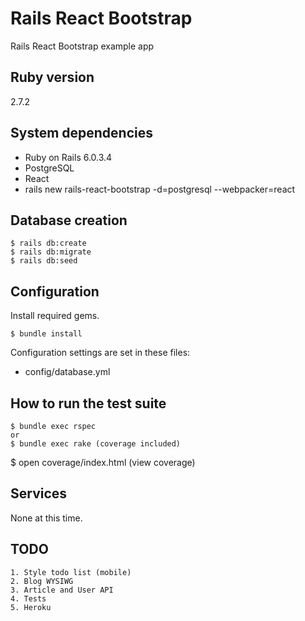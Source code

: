 # Rails React Bootstrap

Rails React Bootstrap example app


## Ruby version

2.7.2

## System dependencies

* Ruby on Rails 6.0.3.4
* PostgreSQL
* React
* rails new rails-react-bootstrap -d=postgresql --webpacker=react


## Database creation

```
$ rails db:create
$ rails db:migrate
$ rails db:seed
```

## Configuration

Install required gems.
```
$ bundle install
```

Configuration settings are set in these files:
* config/database.yml


## How to run the test suite

```
$ bundle exec rspec
or
$ bundle exec rake (coverage included)
```

$ open coverage/index.html (view coverage)


## Services

None at this time.


## TODO

```
1. Style todo list (mobile)
2. Blog WYSIWG
3. Article and User API
4. Tests
5. Heroku
```
